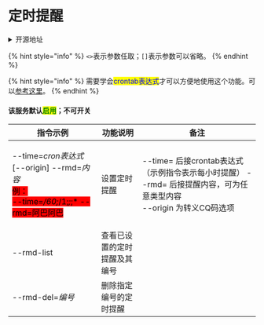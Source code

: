 # 定时提醒

<details>

<summary>开源地址</summary>

[https://github.com/Tsuk1ko/cq-picsearcher-bot](https://github.com/Tsuk1ko/cq-picsearcher-bot)

</details>

{% hint style="info" %}
`<>`表示参数任取；`[]`表示参数可以省略。
{% endhint %}

{% hint style="info" %}
需要学会<mark style="color:blue;">crontab表达式</mark>才可以方便地使用这个功能。可以[参考这里](https://www.cnblogs.com/yanghj010/p/10875151.html)。
{% endhint %}

#### 该服务默认<mark style="color:green;">启用</mark>；不可开关

| 指令示例                                                                                                                                                                                                                                                                                                                                                                                  | 功能说明           | 备注                                                                                    |
| ------------------------------------------------------------------------------------------------------------------------------------------------------------------------------------------------------------------------------------------------------------------------------------------------------------------------------------------------------------------------------------- | -------------- | ------------------------------------------------------------------------------------- |
| <p>--time=<em>cron表达式</em> [--origin] --rmd=<em>内容</em><br><mark style="background-color:red;">例：</mark><br><mark style="background-color:red;">--time=</mark><em><mark style="background-color:red;">/60;</mark></em><mark style="background-color:red;">/1;</mark><em><mark style="background-color:red;">;</mark></em><mark style="background-color:red;">;* --rmd=阿巴阿巴</mark></p> | 设置定时提醒         | <p>--time= 后接crontab表达式（示例指令表示每小时提醒） --rmd= 后接提醒内容，可为任意类型内容 <br>--origin 为转义CQ码选项</p> |
| --rmd-list                                                                                                                                                                                                                                                                                                                                                                            | 查看已设置的定时提醒及其编号 |                                                                                       |
| --rmd-del=_编号_                                                                                                                                                                                                                                                                                                                                                                        | 删除指定编号的定时提醒    |                                                                                       |
